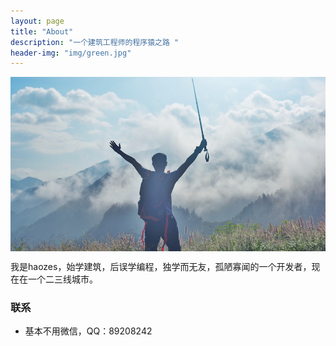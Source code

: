 ```yaml
---
layout: page
title: "About"
description: "一个建筑工程师的程序猿之路 "
header-img: "img/green.jpg"
---
```



<center>
    <p><img src="img/mybg.jpg" align="center"></p>
</center>

我是haozes，始学建筑，后误学编程，独学而无友，孤陋寡闻的一个开发者，现在在一个二三线城市。



### 联系

- 基本不用微信，QQ：89208242


<center>
   
</center>






